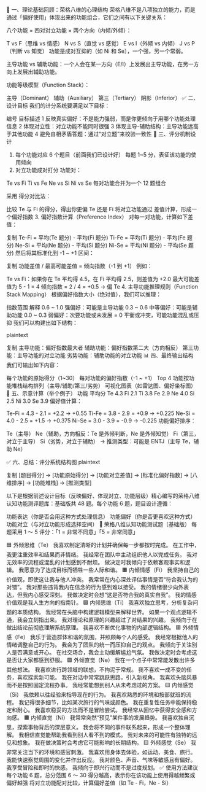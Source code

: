 🧠 一、理论基础回顾：荣格八维的心理结构
荣格八维不是八项独立的能力，而是通过「偏好使用」体现出来的功能组合，它们之间有以下关键关系：

八个功能 = 四对对立功能 × 两个方向（内倾/外倾）：

T vs F（思维 vs 情感）
N vs S（直觉 vs 感觉）
E vs I（外倾 vs 内倾）
J vs P（判断 vs 知觉）
功能是成对互抑的（如 Ni 和 Se），一个强，另一个常弱。

主导功能 vs 辅助功能：一个人会在某一方向（E/I）上发展出主导功能，在另一方向上发展出辅助功能。

功能等级模型（Function Stack）：

主导（Dominant）
辅助（Auxiliary）
第三（Tertiary）
阴影（Inferior）
✅ 二、设计目标
我们的计分系统要满足以下目标：

编号 目标描述
1 反映真实偏好：不是能力强弱，而是你更倾向于用哪个功能处理信息
2 体现对立性：对立功能不能同时很强
3 体现主导-辅助结构：主导功能远高于其他功能
4 避免自相矛盾答题：通过“对立题”来校验一致性
🧩 三、评分机制设计

1. 每个功能对应 6 个题目（前面我们已设计好）
   每题 1~5 分，表征该功能的使用倾向
2. 对立功能成对打分
   功能对：

Te vs Fi
Ti vs Fe
Ne vs Si
Ni vs Se
每对功能合并为一个 12 题组合

采用 得分对比法：

比较 Te 与 Fi 的得分，得出你更偏 Te 还是 Fi
将对立功能通过 差值计算，形成一个偏好指数 3. 偏好指数计算（Preference Index）
对每一对功能，计算如下差值：

复制
Te-Fi = 平均(Te 题分) - 平均(Fi 题分)
Ti-Fe = 平均(Ti 题分) - 平均(Fe 题分)
Ne-Si = 平均(Ne 题分) - 平均(Si 题分)
Ni-Se = 平均(Ni 题分) - 平均(Se 题分)
然后将其标准化到 -1 ~ +1 区间：

复制
功能差值 / 最高可能差值 = 倾向指数（-1 到 +1）
例如：

Te vs Fi：如果你在 Te 平均得 4.5，在 Fi 平均得 2.5，则差值为 +2.0
最大可能差值为 5 - 1 = 4
倾向指数 = 2 / 4 = +0.5 → 偏 Te 4. 主导功能推理规则（Function Stack Mapping）
根据偏好指数大小（绝对值），我们可以推理：

指数范围 解释
0.6 ~ 1.0 强偏好：可能是主导功能
0.3 ~ 0.6 中等偏好：可能是辅助功能
0.0 ~ 0.3 弱偏好：次要功能或未发展
= 0 平衡或冲突，可能功能混乱或压抑
我们可以构建出如下结构：

plaintext

复制
主导功能：偏好指数最大者
辅助功能：偏好指数第二大（方向相反）
第三功能：主导功能的对立功能
劣势功能：辅助功能的对立功能
📊 四、最终输出结构
我们可输出如下内容：

每个功能的原始得分（1~30）
每对功能的偏好指数（-1 ~ +1）
Top 4 功能按功能堆栈结构排列（主导/辅助/第三/劣势）
可视化图表（如雷达图、偏好坐标图）
🧪 五、示意计算（举个例子）
功能 平均分
Te 4.3
Fi 2.1
Ti 3.8
Fe 2.9
Ne 4.0
Si 2.5
Ni 3.0
Se 3.9
偏好值计算：

Te-Fi = 4.3 - 2.1 = +2.2 → +0.55
Ti-Fe = 3.8 - 2.9 = +0.9 → +0.225
Ne-Si = 4.0 - 2.5 = +1.5 → +0.375
Ni-Se = 3.0 - 3.9 = -0.9 → -0.225
功能偏好排序：

Te（主导）
Ne（辅助，方向相反：Te 是外倾判断，Ne 是外倾知觉）
Fi（第三，对立于主导）
Si（劣势，对立于辅助）
→ 推测类型：可能是 ENTJ（主导 Te，辅助 Ne）

✅ 六、总结：评分系统结构图
plaintext

复制
[题目得分] → [功能原始得分] → [功能对立差值] → [标准化偏好指数] → [八维排序] → [功能堆栈] → [推测类型]

以下是根据前述设计目标（反映偏好、体现对立、功能层级）精心编写的荣格八维认知功能测评题库：基础版共 48 题。每个功能 6 题，题目设计遵循：

功能表达（你是否会用这种方式处理信息）
功能偏好（你是否更喜欢这种方式）
功能对立（与对立功能形成选择空间）
🧠 荣格八维认知功能测试题（基础版）
每题采用 1 ～ 5 评分：「1 = 非常不同意」「5 = 非常同意」

🟦 外倾思维（Te）
我喜欢制定清晰的计划并确保每一步都按时完成。
在工作中，我更注重效率和结果而非情绪。
我经常在团队中主动组织他人以完成任务。
我对无效率的流程或混乱的计划感到不耐烦。
做决定时我倾向于依赖客观事实和逻辑。
我愿意为了达成目标而牺牲一些人际和谐。
🟧 内倾情感（Fi）
我坚持自己的价值观，即使这让我与他人冲突。
我常常在内心深处评估事情是否“符合我认为的对错”。
我对那些违背我内在信念的行为感到难以接受。
我的情绪很少向外表达，但我内心感受深刻。
我做决定时会想“这是否符合我的真实自我”。
我的情感价值观是我人生方向的指南针。
🟪 内倾思维（Ti）
我喜欢独立思考，分析复杂问题的本质结构。
我经常在头脑中构建逻辑模型来解释世界。
如果一个观点逻辑不通，我会立刻指出来。
我对理论和原理的兴趣超过了对结果的兴趣。
我倾向于在做出结论前彻底理解系统原理。
我喜欢不断优化事物的内部逻辑结构。
🟥 外倾情感（Fe）
我乐于营造群体和谐的氛围，并照顾每个人的感受。
我经常根据他人的情绪调整自己的行为。
我会为了团队的统一而压抑自己的观点。
我倾向于关注别人是否满意或开心。
在社交场合，我会主动缓解尴尬气氛。
我做决定时会考虑这是否让大家都感到舒服。
🟩 外倾直觉（Ne）
我在一个点子中常常能发散出许多其他想法。
我喜欢进行跨领域的联想，不拘泥于常规。
我不喜欢一成不变的任务，喜欢探索新可能。
我在对话中常常跳跃思路，引入新视角。
我喜欢头脑风暴而不是按照固定流程办事。
我经常能想到别人从未考虑过的方案。
🟨 内倾感觉（Si）
我依赖以往经验来指导现在的行为。
我喜欢熟悉的环境和按部就班的流程。
我记得很多细节，比如某次旅行的气味或颜色。
我在重复性任务中能保持稳定和耐心。
我喜欢稳妥的方法而不是冒险尝试。
我经常从回忆中获得安全感和方向感。
🟫 内倾直觉（Ni）
我常常突然“预见”某件事的发展趋势。
我喜欢独自沉思，探索事物背后的深层意义。
我会将不同的事件联系起来，形成一个整体理解。
我相信直觉能帮助我看到别人看不到的模式。
我对未来的可能性有独特的远见和想象。
我在做决策时会考虑它可能影响的长期结构。
🟨 外倾感觉（Se）
我非常关注当下的环境和感官刺激。
我喜欢用身体去体验，如运动、美食、旅行。
我能快速察觉周围的变化并作出反应。
我对颜色、声音、气味等敏感且有偏好。
我享受冒险和即时的快感。
我倾向于即兴行动而不是过度规划。
✅ 使用方法建议
每个功能 6 题，总分范围 6 ～ 30
得分越高，表示你在该功能上使用得越频繁或偏好越强
将对立功能配对比较，计算偏好差值（如 Te - Fi，Ne - Si）

